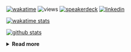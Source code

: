 [![wakatime](https://wakatime.com/badge/user/ddf27f94-292a-4343-b7eb-1143a4c6cf87.svg)](https://wakatime.com/@ddf27f94-292a-4343-b7eb-1143a4c6cf87)
![views](https://komarev.com/ghpvc/?username=chck&color=blueviolet)
[![speakerdeck](https://img.shields.io/badge/Speaker_Deck-chck-8a2be2?style=flat-square&logo=speaker-deck)](https://speakerdeck.com/chck)
[![linkedin](https://img.shields.io/badge/LinkedIn-chck-8a2be2?style=flat-square&logo=linkedin)](https://www.linkedin.com/in/chck/)

[![wakatime stats](https://github-readme-stats-nine-umber-51.vercel.app/api/wakatime?username=chck&layout=compact&count_private=true&hide_title=true&hide=Other&theme=buefy&langs_count=14)](https://wakatime.com/@chck?rank=me)

[![github stats](https://github-readme-stats-nine-umber-51.vercel.app/api?username=chck&count_private=true&show_icons=true&hide_title=true&theme=buefy)](https://github.com/anuraghazra/github-readme-stats)

<details>
  <summary><b>Read more</b></summary>
  <br>

  <!--START_SECTION:waka-->
**🐱 My GitHub Data** 

> 📦 135.7 kB Used in GitHub's Storage 
 > 
> 🏆 792 Contributions in the Year 2025
 > 
> 💼 Opted to Hire
 > 
> 📜 133 Public Repositories 
 > 
> 🔑 24 Private Repositories 
 > 
**I'm a Night 🦉** 

```text
🌞 Morning                1791 commits        █████░░░░░░░░░░░░░░░░░░░░   19.45 % 
🌆 Daytime                2733 commits        ███████░░░░░░░░░░░░░░░░░░   29.68 % 
🌃 Evening                2443 commits        ███████░░░░░░░░░░░░░░░░░░   26.53 % 
🌙 Night                  2241 commits        ██████░░░░░░░░░░░░░░░░░░░   24.34 % 
```
📅 **I'm Most Productive on Thursday** 

```text
Monday                   1512 commits        ████░░░░░░░░░░░░░░░░░░░░░   16.42 % 
Tuesday                  1630 commits        ████░░░░░░░░░░░░░░░░░░░░░   17.70 % 
Wednesday                1802 commits        █████░░░░░░░░░░░░░░░░░░░░   19.57 % 
Thursday                 1982 commits        █████░░░░░░░░░░░░░░░░░░░░   21.52 % 
Friday                   1007 commits        ███░░░░░░░░░░░░░░░░░░░░░░   10.94 % 
Saturday                 544 commits         █░░░░░░░░░░░░░░░░░░░░░░░░   05.91 % 
Sunday                   731 commits         ██░░░░░░░░░░░░░░░░░░░░░░░   07.94 % 
```


📊 **This Week I Spent My Time On** 

```text
💬 Programming Languages: 
Other                    12 hrs 41 mins      ████████████████░░░░░░░░░   63.25 % 
Rust                     2 hrs 19 mins       ███░░░░░░░░░░░░░░░░░░░░░░   11.57 % 
Python                   2 hrs 9 mins        ███░░░░░░░░░░░░░░░░░░░░░░   10.73 % 
Markdown                 51 mins             █░░░░░░░░░░░░░░░░░░░░░░░░   04.27 % 
Docker                   32 mins             █░░░░░░░░░░░░░░░░░░░░░░░░   02.69 % 

🔥 Editors: 
Chrome                   15 hrs 12 mins      ███████████████████░░░░░░   75.79 % 
RustRover                2 hrs 19 mins       ███░░░░░░░░░░░░░░░░░░░░░░   11.61 % 
PyCharm                  1 hr 51 mins        ██░░░░░░░░░░░░░░░░░░░░░░░   09.23 % 
Obsidian                 36 mins             █░░░░░░░░░░░░░░░░░░░░░░░░   03.01 % 
Neovim                   4 mins              ░░░░░░░░░░░░░░░░░░░░░░░░░   00.36 % 
```

**I Mostly Code in Python** 

```text
Python                   48 repos            █████████░░░░░░░░░░░░░░░░   34.04 % 
Jupyter Notebook         19 repos            ███░░░░░░░░░░░░░░░░░░░░░░   13.48 % 
Ruby                     11 repos            ██░░░░░░░░░░░░░░░░░░░░░░░   07.80 % 
HCL                      6 repos             █░░░░░░░░░░░░░░░░░░░░░░░░   04.26 % 
TypeScript               6 repos             █░░░░░░░░░░░░░░░░░░░░░░░░   04.26 % 
```



**Timeline**

![Lines of Code chart](https://raw.githubusercontent.com/chck/chck/main/assets/bar_graph.png)


 Last Updated on 2025-09-25 02:03 UTC
<!--END_SECTION:waka-->
</details>

